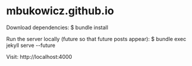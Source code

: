# mbukowicz.github.io

Download dependencies:
$ bundle install

Run the server locally (future so that future posts appear):
$ bundle exec jekyll serve --future

Visit:
http://localhost:4000
